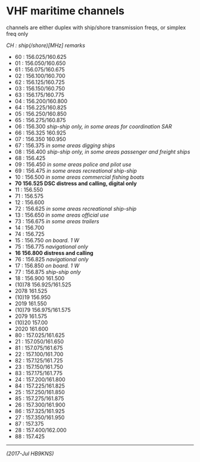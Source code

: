 # VHF maritime channels

channels are either duplex with ship/shore transmission freqs,
or simplex freq only

*CH : ship(/shore)[MHz] remarks*

- 60 : 156.025/160.625
- 01 : 156.050/160.650
- 61 : 156.075/160.675
- 02 : 156.100/160.700
- 62 : 156.125/160.725
- 03 : 156.150/160.750
- 63 : 156.175/160.775
- 04 : 156.200/160.800
- 64 : 156.225/160.825
- 05 : 156.250/160.850
- 65 : 156.275/160.875
- 06 : 156.300 *ship-ship only, in some areas for coordination SAR*
- 66 : 156.325 160.925
- 07 : 156.350 160.950
- 67 : 156.375 *in some areas digging ships*
- 08 : 156.400 *ship-ship only, in some areas passenger and freight ships*
- 68 : 156.425
- 09 : 156.450 *in some areas police and pilot use*
- 69 : 156.475 *in some areas recreational ship-ship*
- 10 : 156.500 *in some areas commercial fishing boats*
- **70 156.525 DSC distress and calling, digital only**
- 11 : 156.550
- 71 : 156.575
- 12 : 156.600
- 72 : 156.625 *in some areas recreational ship-ship*
- 13 : 156.650 *in some areas official use*
- 73 : 156.675 *in some areas trailers*
- 14 : 156.700
- 74 : 156.725
- 15 : 156.750 *on board. 1 W*
- 75 : 156.775 *navigational only*
- **16 156.800 distress and calling**
- 76 : 156.825 *navigational only*
- 17 : 156.850 *on board. 1 W*
- 77 : 156.875 *ship-ship only*
- 18 : 156.900 161.500
- (10)78 156.925/161.525
- 2078 161.525
- (10)19 156.950
- 2019 161.550
- (10)79 156.975/161.575
- 2079 161.575
- (10)20 157.00
- 2020 161.600
- 80 : 157.025/161.625
- 21 : 157.050/161.650
- 81 : 157.075/161.675
- 22 : 157.100/161.700
- 82 : 157.125/161.725
- 23 : 157.150/161.750
- 83 : 157.175/161.775
- 24 : 157.200/161.800
- 84 : 157.225/161.825
- 25 : 157.250/161.850
- 85 : 157.275/161.875
- 26 : 157.300/161.900
- 86 : 157.325/161.925
- 27 : 157.350/161.950
- 87 : 157.375
- 28 : 157.400/162.000
- 88 : 157.425

---

_(2017-Jul HB9KNS)_
